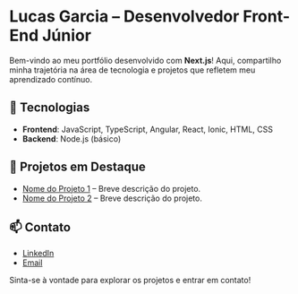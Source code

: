 # Lucas Garcia – Desenvolvedor Front-End Júnior

Bem-vindo ao meu portfólio desenvolvido com **Next.js**! Aqui, compartilho minha trajetória na área de tecnologia e projetos que refletem meu aprendizado contínuo.

## 🚀 Tecnologias

- **Frontend**: JavaScript, TypeScript, Angular, React, Ionic, HTML, CSS
- **Backend**: Node.js (básico)

## 💼 Projetos em Destaque

- [Nome do Projeto 1](link) – Breve descrição do projeto.
- [Nome do Projeto 2](link) – Breve descrição do projeto.

## 📫 Contato

- [LinkedIn](https://www.linkedin.com/in/seu-perfil)
- [Email](mailto:seuemail@example.com)

Sinta-se à vontade para explorar os projetos e entrar em contato!

